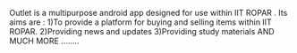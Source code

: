 Outlet is a multipurpose android app designed for use within IIT ROPAR .
Its aims are :
1)To provide a platform for buying and selling items within IIT ROPAR.
2)Providing news and updates 
3)Providing study materials
AND MUCH MORE ........
